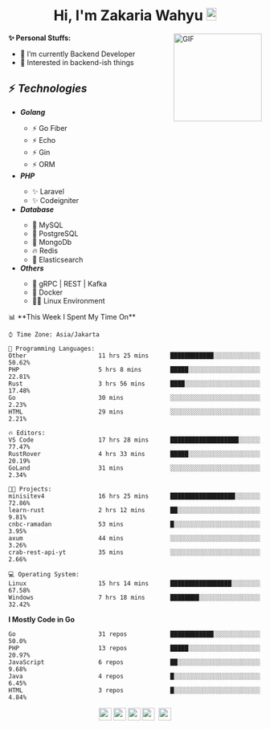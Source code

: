 <h1 align="center">Hi, I'm Zakaria Wahyu <img src="https://github.com/TheDudeThatCode/TheDudeThatCode/blob/master/Assets/Hi.gif" width="20px" height="25px"></h1>

<img align="right" alt="GIF" height="175px" src="https://www.nayakapratama.co.id/wp-content/uploads/2019/07/Website-Maintenance.gif" />

**✨ Personal Stuffs:**
- 🔭 I’m currently Backend Developer
- 🌱 Interested in backend-ish things

<h2>⚡ <i>Technologies</i></h2>
<ul>
<li><strong><i>Golang</i></strong></li>
  <ul>
    <li>⚡ Go Fiber</li>
    <li>⚡ Echo</li>
    <li>⚡ Gin</li>
    <li>⚡ ORM</li>
  </ul>
<li><strong><i>PHP</i></strong></li>
  <ul>
    <li>✨ Laravel</li>
    <li>✨ Codeigniter</li>
  </ul>
<li><strong><i>Database</i></strong></li>
  <ul>
    <li>🐬 MySQL</li>
    <li>🐘 PostgreSQL</li>
    <li>🍃 MongoDb</li>
    <li>🔥 Redis</li>
    <li>🔎 Elasticsearch</li>
  </ul>
  <li><strong><i>Others</i></strong></li>
  <ul>
    <li>💫 gRPC | REST | Kafka</li>
    <li>🐳 Docker</li>
    <li>👨‍💻 Linux Environment</li>
  </ul>
</ul>
<!--START_SECTION:waka-->
📊 **This Week I Spent My Time On** 

```text
⌚︎ Time Zone: Asia/Jakarta

💬 Programming Languages: 
Other                    11 hrs 25 mins      ████████████░░░░░░░░░░░░░   50.62% 
PHP                      5 hrs 8 mins        █████░░░░░░░░░░░░░░░░░░░░   22.81% 
Rust                     3 hrs 56 mins       ████░░░░░░░░░░░░░░░░░░░░░   17.48% 
Go                       30 mins             ░░░░░░░░░░░░░░░░░░░░░░░░░   2.23% 
HTML                     29 mins             ░░░░░░░░░░░░░░░░░░░░░░░░░   2.21%

🔥 Editors: 
VS Code                  17 hrs 28 mins      ███████████████████░░░░░░   77.47% 
RustRover                4 hrs 33 mins       █████░░░░░░░░░░░░░░░░░░░░   20.19% 
GoLand                   31 mins             ░░░░░░░░░░░░░░░░░░░░░░░░░   2.34%

🐱‍💻 Projects: 
minisitev4               16 hrs 25 mins      ██████████████████░░░░░░░   72.86% 
learn-rust               2 hrs 12 mins       ██░░░░░░░░░░░░░░░░░░░░░░░   9.81% 
cnbc-ramadan             53 mins             █░░░░░░░░░░░░░░░░░░░░░░░░   3.95% 
axum                     44 mins             ░░░░░░░░░░░░░░░░░░░░░░░░░   3.26% 
crab-rest-api-yt         35 mins             ░░░░░░░░░░░░░░░░░░░░░░░░░   2.66%

💻 Operating System: 
Linux                    15 hrs 14 mins      █████████████████░░░░░░░░   67.58% 
Windows                  7 hrs 18 mins       ████████░░░░░░░░░░░░░░░░░   32.42%

```

**I Mostly Code in Go** 

```text
Go                       31 repos            ████████████░░░░░░░░░░░░░   50.0% 
PHP                      13 repos            █████░░░░░░░░░░░░░░░░░░░░   20.97% 
JavaScript               6 repos             ██░░░░░░░░░░░░░░░░░░░░░░░   9.68% 
Java                     4 repos             █░░░░░░░░░░░░░░░░░░░░░░░░   6.45% 
HTML                     3 repos             █░░░░░░░░░░░░░░░░░░░░░░░░   4.84%

```



<!--END_SECTION:waka-->

<p align="center">
<a href="https://www.linkedin.com/in/zakariawahyu" target="_blank"><img src="https://img.shields.io/badge/linkedin-%230077B5.svg?&style=for-the-badge&logo=linkedin&logoColor=white" height=25></a>
<a href="https://medium.com/@zakariawahyu" target="_blank"><img src="https://img.shields.io/badge/Medium-12100E?style=for-the-badge&logo=medium&logoColor=white" height=25></a>
<a href="https://medium.com/@zakariawahyu" target="_blank"><img src="https://img.shields.io/badge/Portfolio-2300843e?style=for-the-badge&logo=About.me&logoColor=white" height=25></a>
<a href="https://www.twitter.com/_zakariawahyu" target="_blank"><img src="https://img.shields.io/badge/twitter-%231DA1F2.svg?&style=for-the-badge&logo=twitter&logoColor=white" height=25></a> 
<a href="https://www.instagram.com/_zakariawahyu" target="_blank"><img src="https://img.shields.io/badge/instagram-%23E4405F.svg?&style=for-the-badge&logo=instagram&logoColor=white" height=25></a>
